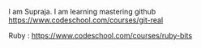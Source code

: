I am Supraja. I am learning mastering github
https://www.codeschool.com/courses/git-real

Ruby : https://www.codeschool.com/courses/ruby-bits
